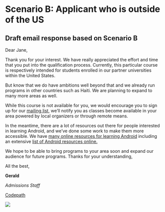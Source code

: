 # Scenario B: Applicant who is outside of the US
## Draft email response based on Scenario B

Dear Jane,

Thank you for your interest. We have really appreciated the effort and time that you put into the qualification process. Currently, this particular course is respectively intended for students enrolled in our partner universities within the United States.

But know that we do have ambitions well beyond that and we already run programs in other countries such as Haiti. We are planning to expand to many more areas as well.

While this course is not available for you, we would encourage you to sign up for our [mailing list](https://share.hsforms.com/1eg_EOoQpR4ObU4s8fUES2Q36gst), we’ll notify you as classes become available in your area powered by local organizers or through remote means.

In the meantime, there are a lot of resources out there for people interested in learning Android, and we’ve done some work to make them more accessible. We have [many online resources for learning Android](https://support.codepath.com/knowledge_base/topics/how-can-i-get-started-learning-android-development-online) including an extensive [list of Android resources online.](https://guides.codepath.com/android/Beginning-Android-Resources#beginning-android-resources)

We hope to be able to bring programs to your area soon and expand our audience for future programs. Thanks for your understanding, 

All the best,

**Gerald**

*Admissions Staff*

[Codepath](https://codepath.org/)

![](https://i.imgur.com/nAdBhyU.png)
